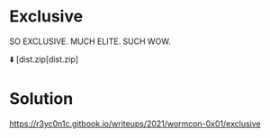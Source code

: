 # Exclusive

SO EXCLUSIVE. MUCH ELITE. SUCH WOW.

⬇️ [dist.zip[dist.zip]

# Solution
https://r3yc0n1c.gitbook.io/writeups/2021/wormcon-0x01/exclusive
